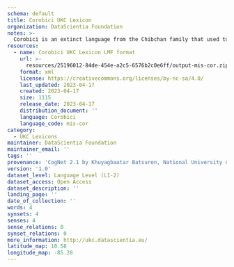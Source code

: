 ```yaml
---
schema: default
title: Corobici UKC Lexicon
organization: DataScientia Foundation
notes: >-
  Corobici is an extinct language from the Chibchan family that used to be spoken in South America. The UKC Lexicon of Corobici is represented as a lexico-semantic network. It consists of words, word senses, synsets, as well as sense-level and synset-level relationships
resources:
  - name: Corobici UKC Lexicon LMF format
    url: >-
      resources/25196012-84de-454e-a2c5-6576b2c0e6ff/output-mis-cor.zip
    format: xml
    license: https://creativecommons.org/licenses/by-nc-sa/4.0/
    last_updated: 2023-04-17
    created: 2023-04-17
    size: 1115
    release_date: 2023-04-17
    distribution_document: ''
    language: Corobici
    language_code: mis-cor
category:
  - UKC Lexicons
maintainer: DataScientia Foundation
maintainer_email: ''
tags: ''
provenance: 'CogNet 2.1 by Khuyagbaatar Batsuren, National University of Mongolia (http://cognet.ukc.disi.unitn.it); Native Languages of the Americas 2021.11. by Laura Redish and Orrin Lewis (http://www.native-languages.org); Princeton WordNet 2.1 by Princeton University (https://wordnet.princeton.edu)'
version: '1.0'
dataset_level: Language Level (L1-2)
dataset_access: Open Access
dataset_description: ''
landing_page: ''
date_of_collection: ''
words: 4
synsets: 4
senses: 4
sense_relations: 0
synset_relations: 0
more_information: http://ukc.datascientia.eu/
latitude_map: 10.58
longitude_map: -85.28
---
```

